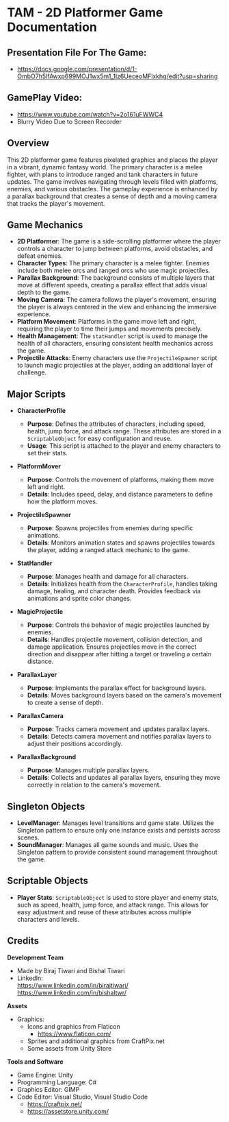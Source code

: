 # TAM - 2D Platformer Game Documentation

## Presentation File For The Game: 
- https://docs.google.com/presentation/d/1-OmbO7h5lfAwxp699MOJ1wx5m1_1lz6UeceoMFlxkhg/edit?usp=sharing

## GamePlay Video: 
- https://www.youtube.com/watch?v=2o161uFWWC4  
- Blurry Video Due to Screen Recorder  

## Overview

This 2D platformer game features pixelated graphics and places the player in a vibrant, dynamic fantasy world. The primary character is a melee fighter, with plans to introduce ranged and tank characters in future updates. The game involves navigating through levels filled with platforms, enemies, and various obstacles. The gameplay experience is enhanced by a parallax background that creates a sense of depth and a moving camera that tracks the player's movement.

## Game Mechanics

- **2D Platformer**: The game is a side-scrolling platformer where the player controls a character to jump between platforms, avoid obstacles, and defeat enemies.
- **Character Types**: The primary character is a melee fighter. Enemies include both melee orcs and ranged orcs who use magic projectiles.
- **Parallax Background**: The background consists of multiple layers that move at different speeds, creating a parallax effect that adds visual depth to the game.
- **Moving Camera**: The camera follows the player's movement, ensuring the player is always centered in the view and enhancing the immersive experience.
- **Platform Movement**: Platforms in the game move left and right, requiring the player to time their jumps and movements precisely.
- **Health Management**: The `statHandler` script is used to manage the health of all characters, ensuring consistent health mechanics across the game.
- **Projectile Attacks**: Enemy characters use the `ProjectileSpawner` script to launch magic projectiles at the player, adding an additional layer of challenge.

## Major Scripts

- **CharacterProfile**
  - **Purpose**: Defines the attributes of characters, including speed, health, jump force, and attack range. These attributes are stored in a `ScriptableObject` for easy configuration and reuse.
  - **Usage**: This script is attached to the player and enemy characters to set their stats.

- **PlatformMover**
  - **Purpose**: Controls the movement of platforms, making them move left and right.
  - **Details**: Includes speed, delay, and distance parameters to define how the platform moves.

- **ProjectileSpawner**
  - **Purpose**: Spawns projectiles from enemies during specific animations.
  - **Details**: Monitors animation states and spawns projectiles towards the player, adding a ranged attack mechanic to the game.

- **StatHandler**
  - **Purpose**: Manages health and damage for all characters.
  - **Details**: Initializes health from the `CharacterProfile`, handles taking damage, healing, and character death. Provides feedback via animations and sprite color changes.

- **MagicProjectile**
  - **Purpose**: Controls the behavior of magic projectiles launched by enemies.
  - **Details**: Handles projectile movement, collision detection, and damage application. Ensures projectiles move in the correct direction and disappear after hitting a target or traveling a certain distance.

- **ParallaxLayer**
  - **Purpose**: Implements the parallax effect for background layers.
  - **Details**: Moves background layers based on the camera's movement to create a sense of depth.

- **ParallaxCamera**
  - **Purpose**: Tracks camera movement and updates parallax layers.
  - **Details**: Detects camera movement and notifies parallax layers to adjust their positions accordingly.

- **ParallaxBackground**
  - **Purpose**: Manages multiple parallax layers.
  - **Details**: Collects and updates all parallax layers, ensuring they move correctly in relation to the camera's movement.

## Singleton Objects

- **LevelManager**: Manages level transitions and game state. Utilizes the Singleton pattern to ensure only one instance exists and persists across scenes.
- **SoundManager**: Manages all game sounds and music. Uses the Singleton pattern to provide consistent sound management throughout the game.

## Scriptable Objects

- **Player Stats**: `ScriptableObject` is used to store player and enemy stats, such as speed, health, jump force, and attack range. This allows for easy adjustment and reuse of these attributes across multiple characters and levels.

## Credits

**Development Team**
- Made by Biraj Tiwari and Bishal Tiwari
- LinkedIn:  
	https://www.linkedin.com/in/birajtiwari/   
	https://www.linkedin.com/in/bishaltwr/  

**Assets**
- Graphics:
  - Icons and graphics from Flaticon
    - https://www.flaticon.com/
  - Sprites and additional graphics from CraftPix.net
  - Some assets from Unity Store

**Tools and Software**
- Game Engine: Unity
- Programming Language: C#
- Graphics Editor: GIMP
- Code Editor: Visual Studio, Visual Studio Code
  - https://craftpix.net/
  - https://assetstore.unity.com/

